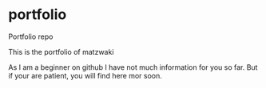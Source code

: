 # portfolio
Portfolio repo

This is the portfolio of matzwaki

As I am a beginner on github I have not much information for you so far. 
But if your are patient, you will find here mor soon.

